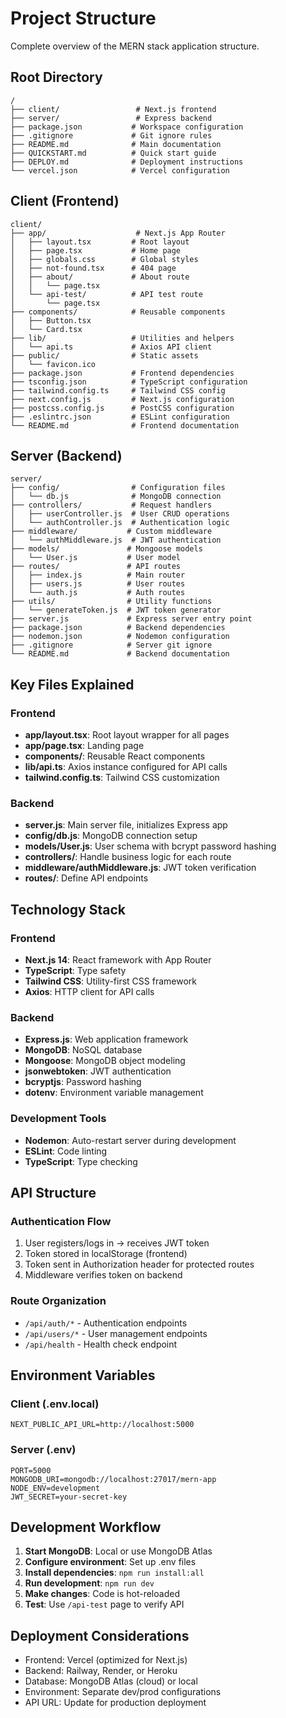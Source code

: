 # Project Structure

Complete overview of the MERN stack application structure.

## Root Directory

```
/
├── client/                 # Next.js frontend
├── server/                 # Express backend
├── package.json           # Workspace configuration
├── .gitignore             # Git ignore rules
├── README.md              # Main documentation
├── QUICKSTART.md          # Quick start guide
├── DEPLOY.md              # Deployment instructions
└── vercel.json            # Vercel configuration
```

## Client (Frontend)

```
client/
├── app/                    # Next.js App Router
│   ├── layout.tsx         # Root layout
│   ├── page.tsx           # Home page
│   ├── globals.css        # Global styles
│   ├── not-found.tsx      # 404 page
│   ├── about/             # About route
│   │   └── page.tsx
│   └── api-test/          # API test route
│       └── page.tsx
├── components/            # Reusable components
│   ├── Button.tsx
│   └── Card.tsx
├── lib/                   # Utilities and helpers
│   └── api.ts             # Axios API client
├── public/                # Static assets
│   └── favicon.ico
├── package.json           # Frontend dependencies
├── tsconfig.json          # TypeScript configuration
├── tailwind.config.ts     # Tailwind CSS config
├── next.config.js         # Next.js configuration
├── postcss.config.js      # PostCSS configuration
├── .eslintrc.json         # ESLint configuration
└── README.md              # Frontend documentation
```

## Server (Backend)

```
server/
├── config/                # Configuration files
│   └── db.js              # MongoDB connection
├── controllers/           # Request handlers
│   ├── userController.js  # User CRUD operations
│   └── authController.js  # Authentication logic
├── middleware/           # Custom middleware
│   └── authMiddleware.js  # JWT authentication
├── models/               # Mongoose models
│   └── User.js           # User model
├── routes/               # API routes
│   ├── index.js          # Main router
│   ├── users.js          # User routes
│   └── auth.js           # Auth routes
├── utils/                # Utility functions
│   └── generateToken.js  # JWT token generator
├── server.js             # Express server entry point
├── package.json          # Backend dependencies
├── nodemon.json          # Nodemon configuration
├── .gitignore            # Server git ignore
└── README.md             # Backend documentation
```

## Key Files Explained

### Frontend

- **app/layout.tsx**: Root layout wrapper for all pages
- **app/page.tsx**: Landing page
- **components/**: Reusable React components
- **lib/api.ts**: Axios instance configured for API calls
- **tailwind.config.ts**: Tailwind CSS customization

### Backend

- **server.js**: Main server file, initializes Express app
- **config/db.js**: MongoDB connection setup
- **models/User.js**: User schema with bcrypt password hashing
- **controllers/**: Handle business logic for each route
- **middleware/authMiddleware.js**: JWT token verification
- **routes/**: Define API endpoints

## Technology Stack

### Frontend
- **Next.js 14**: React framework with App Router
- **TypeScript**: Type safety
- **Tailwind CSS**: Utility-first CSS framework
- **Axios**: HTTP client for API calls

### Backend
- **Express.js**: Web application framework
- **MongoDB**: NoSQL database
- **Mongoose**: MongoDB object modeling
- **jsonwebtoken**: JWT authentication
- **bcryptjs**: Password hashing
- **dotenv**: Environment variable management

### Development Tools
- **Nodemon**: Auto-restart server during development
- **ESLint**: Code linting
- **TypeScript**: Type checking

## API Structure

### Authentication Flow
1. User registers/logs in → receives JWT token
2. Token stored in localStorage (frontend)
3. Token sent in Authorization header for protected routes
4. Middleware verifies token on backend

### Route Organization
- `/api/auth/*` - Authentication endpoints
- `/api/users/*` - User management endpoints
- `/api/health` - Health check endpoint

## Environment Variables

### Client (.env.local)
```
NEXT_PUBLIC_API_URL=http://localhost:5000
```

### Server (.env)
```
PORT=5000
MONGODB_URI=mongodb://localhost:27017/mern-app
NODE_ENV=development
JWT_SECRET=your-secret-key
```

## Development Workflow

1. **Start MongoDB**: Local or use MongoDB Atlas
2. **Configure environment**: Set up .env files
3. **Install dependencies**: `npm run install:all`
4. **Run development**: `npm run dev`
5. **Make changes**: Code is hot-reloaded
6. **Test**: Use `/api-test` page to verify API

## Deployment Considerations

- Frontend: Vercel (optimized for Next.js)
- Backend: Railway, Render, or Heroku
- Database: MongoDB Atlas (cloud) or local
- Environment: Separate dev/prod configurations
- API URL: Update for production deployment

